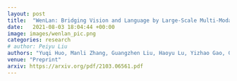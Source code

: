 ```yaml
---
layout: post
title:  "WenLan: Bridging Vision and Language by Large-Scale Multi-Modal Pre-Training"
date:   2021-08-03 18:04:44 +00:00
image: images/wenlan_pic.png
categories: research
# author: Peiyu Liu
authors: "Yuqi Huo, Manli Zhang, Guangzhen Liu, Haoyu Lu, Yizhao Gao, Guoxing Yang, Jingyuan Wen, Heng Zhang, Baogui Xu, Weihao Zheng, Zongzheng Xi, Yueqian Yang, Anwen Hu, Jinming Zhao, Ruichen Li, Yida Zhao, Liang Zhang, Yuqing Song, Xin Hong, Wanqing Cui, Danyang Hou, Yingyan Li, Junyi Li, Peiyu Liu, Zheng Gong, Chuhao Jin, Yuchong Sun, Shizhe Chen, Zhiwu Lu*, Zhicheng Dou, Qin Jin, Yanyan Lan, Wayne Xin Zhao, Ruihua Song*, Ji-Rong Wen*"
venue: "Preprint"
arxiv: https://arxiv.org/pdf/2103.06561.pdf
---
```

